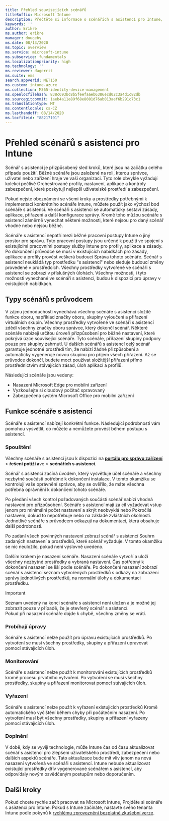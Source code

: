 ```yaml
---
title: Přehled souvisejících scénářů
titleSuffix: Microsoft Intune
description: Přečtěte si informace o scénářích s asistencí pro Intune, které jsou dostupné na portálu pro správu zařízení Microsoft 365.
keywords: ''
author: Erikre
ms.author: erikre
manager: dougeby
ms.date: 08/13/2020
ms.topic: overview
ms.service: microsoft-intune
ms.subservice: fundamentals
ms.localizationpriority: high
ms.technology: ''
ms.reviewer: dagerrit
ms.suite: ems
search.appverid: MET150
ms.custom: intune-azure
ms.collection: M365-identity-device-management
ms.openlocfilehash: 838c693bc8b5feefaaeb6386ecd02c3a4d1c82db
ms.sourcegitcommit: 1aeb4a11e89f68e8081d76ab013aef6b291c73c1
ms.translationtype: MT
ms.contentlocale: cs-CZ
ms.lasthandoff: 08/14/2020
ms.locfileid: "88217191"
---
```

# <a name="intune-guided-scenarios-overview"></a>Přehled scénářů s asistencí pro Intune 

Scénář s asistencí je přizpůsobený sled kroků, které jsou na začátku celého případu použití. Běžné scénáře jsou založené na roli, kterou správce, uživatel nebo zařízení hraje ve vaší organizaci. Tyto role obvykle vyžadují kolekci pečlivě Orchestrované profily, nastavení, aplikace a kontroly zabezpečení, které poskytují nejlepší uživatelské prostředí a zabezpečení.    

Pokud nejste obeznámeni se všemi kroky a prostředky potřebnými k implementaci konkrétního scénáře Intune, můžete použít jako výchozí bod scénáře s asistencí. Ve scénáři s asistencí se automaticky sestaví zásady, aplikace, přiřazení a další konfigurace správy. Kromě toho můžou scénáře s asistencí záměrně vynechat některé možnosti, které nejsou pro daný scénář vhodné nebo nejsou běžné. 

Scénáře s asistencí nepatří mezi běžné pracovní postupy Intune o jiný prostor pro správu. Tyto pracovní postupy jsou určené k použití ve spojení s existujícími pracovními postupy služby Intune pro profily, aplikace a zásady. Po dokončení průvodce se musí v existujících nabídkách pro zásady, aplikace a profily provést veškerá budoucí Správa tohoto scénáře. Scénář s asistencí neukládá typ prostředku "s asistencí" nebo sleduje budoucí změny provedené v prostředcích. Všechny prostředky vytvořené ve scénáři s asistencí se zobrazí v příslušných úlohách. Všechny možnosti, i tyto možnosti vynechané ve scénáři s asistencí, budou k dispozici pro úpravy v existujících nabídkách.  

## <a name="types-of-guided-scenarios"></a>Typy scénářů s průvodcem 

V zájmu jednoduchosti vynechává všechny scénáře s asistencí složité funkce oboru, například značky oboru, skupiny vyloučení a přiřazení virtuálních skupin. Všechny prostředky vytvořené ve scénáři s asistencí zdědí všechny značky oboru správce, který dokončí scénář. Některé scénáře nabízejí určitou úroveň přizpůsobení pro běžné nastavení, které pokrývá úzce související scénáře. Tyto scénáře, přiřazení skupiny podpory pouze pro skupiny zahrnutí. U dalších scénářů s asistencí celý scénář garantuje jednotné prostředí tím, že nabízí žádné přizpůsobení a automaticky vygeneruje novou skupinu pro příjem všech přiřazení. Až se průvodce dokončí, budete moct používat složitější přiřazení přímo prostřednictvím stávajících zásad, úloh aplikací a profilů.  

Následující scénáře jsou vedeny: 
- Nasazení Microsoft Edge pro mobilní zařízení 
- Vyzkoušejte si cloudový počítač spravovaný
- Zabezpečená systém Microsoft Office pro mobilní zařízení 

## <a name="guided-scenario-functionality"></a>Funkce scénáře s asistencí 

Scénáře s asistencí nabízejí konkrétní funkce. Následující podrobnosti vám pomohou vysvětlit, co můžete a nemůžete provést během postupu s asistencí.

### <a name="launching"></a>Spouštění  

Všechny scénáře s asistencí jsou k dispozici na **[portálu pro správu zařízení](https://endpoint.microsoft.com)**  >  **řešení potíží a**ve  >  **scénářích s asistencí**. 

Scénář s asistencí začíná úvodem, který vysvětluje účel scénáře a všechny nezbytné součásti potřebné k dokončení instalace. V tomto okamžiku se kontrolují vaše oprávnění správce, aby se ověřilo, že máte všechna potřebná oprávnění k dokončení tohoto scénáře.  

Po předání všech kontrol požadovaných součástí scénář nabízí vhodná nastavení pro přizpůsobení. Scénáře s asistencí mají za cíl vyžadovat vstup jenom pro minimální počet nastavení a skrýt neobvyklá nebo Pokročilá nastavení, dokud to nepotřebuje nebo na základě zvláštních okolností. Jednotlivé scénáře s průvodcem odkazují na dokumentaci, která obsahuje další podrobnosti. 

Po zadání všech povinných nastavení zobrazí scénář s asistencí Souhrn zadaných nastavení a prostředků, které scénář vyžaduje. V tomto okamžiku se nic neuložilo, pokud není výslovně uvedeno.

Dalším krokem je nasazení scénáře. Nasazení scénáře vytvoří a uloží všechny nezbytné prostředky a vybraná nastavení. Čas potřebný k dokončení nasazení se liší podle scénáře. Po dokončení nasazení zobrazí scénář s asistencí seznam vytvořených prostředků s odkazy na zobrazení správy jednotlivých prostředků, na normální úlohy a dokumentaci prostředku. 

> [!IMPORTANT]
> Seznam uvedený na konci scénáře s asistencí není uložen a je možné jej zobrazit pouze v případě, že je otevřený scénář s asistencí.  
Pokud při nasazení scénáře dojde k chybě, všechny změny se vrátí. 

### <a name="editing"></a>Probíhají úpravy 

Scénáře s asistencí nelze použít pro úpravu existujících prostředků. Po vytvoření se musí všechny prostředky, skupiny a přiřazení upravovat pomocí stávajících úloh.

### <a name="monitoring"></a>Monitorování 

Scénáře s asistencí nelze použít k monitorování existujících prostředků kromě procesu prvotního vytvoření. Po vytvoření se musí všechny prostředky, skupiny a přiřazení monitorovat pomocí stávajících úloh. 

### <a name="retiring"></a>Vyřazení 

Scénáře s asistencí nelze použít k vyřazení existujících prostředků Kromě automatického vyčištění během chyby při počátečním nasazení. Po vytvoření musí být všechny prostředky, skupiny a přiřazení vyřazeny pomocí stávajících úloh. 

### <a name="updating"></a>Doplnění

V době, kdy se vyvíjí technologie, může Intune čas od času aktualizovat scénář s asistencí pro zlepšení uživatelského prostředí, zabezpečení nebo dalších aspektů scénáře. Tato aktualizace bude mít vliv jenom na nová nasazení vytvořená ve scénáři s asistencí. Intune nebude aktualizovat existující prostředky dřív vygenerované scénářem s asistencí, aby odpovídaly novým osvědčeným postupům nebo doporučením.  

## <a name="next-steps"></a>Další kroky

Pokud chcete rychle začít pracovat na Microsoft Intune, Projděte si scénáře s asistencí pro Intune. Pokud s Intune začínáte, nastavte svého tenanta Intune podle pokynů k [rychlému zprovoznění bezplatné zkušební verze](free-trial-sign-up.md).
